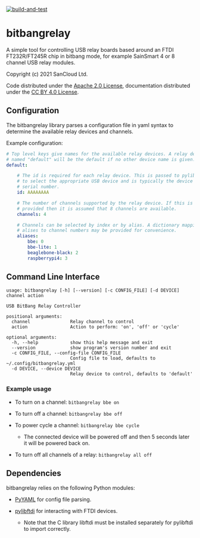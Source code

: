 <!--
Copyright (c) 2021 SanCloud Ltd
SPDX-License-Identifier: CC-BY-4.0
-->

[![build-and-test](https://github.com/SanCloudLtd/bitbangrelay/actions/workflows/build-and-test.yml/badge.svg)](https://github.com/SanCloudLtd/bitbangrelay/actions/workflows/build-and-test.yml)

# bitbangrelay

A simple tool for controlling USB relay boards
based around an FTDI FT232R/FT245R chip in bitbang mode,
for example SainSmart 4 or 8 channel USB relay modules.

Copyright (c) 2021 SanCloud Ltd.

Code distributed under the
[Apache 2.0 License](https://choosealicense.com/licenses/apache-2.0/),
documentation distributed under the
[CC BY 4.0 License](https://creativecommons.org/licenses/by/4.0/).

## Configuration

The bitbangrelay library parses a configuration file in yaml syntax
to determine the available relay devices and channels.

Example configuration:

```yaml
# Top level keys give names for the available relay devices. A relay device
# named "default" will be the default if no other device name is given.
default:

    # The id is required for each relay device. This is passed to pylibftdi
    # to select the appropriate USB device and is typically the device's
    # serial number.
    id: AAAAAAAA

    # The number of channels supported by the relay device. If this is not
    # provided then it is assumed that 8 channels are available.
    channels: 4

    # Channels can be selected by index or by alias. A dictionary mapping
    # alises to channel numbers may be provided for convenience.
    aliases:
        bbe: 0
        bbe-lite: 1
        beaglebone-black: 2
        raspberrypi4: 3
```

## Command Line Interface

```
usage: bitbangrelay [-h] [--version] [-c CONFIG_FILE] [-d DEVICE] channel action

USB BitBang Relay Controller

positional arguments:
  channel               Relay channel to control
  action                Action to perform: 'on', 'off' or 'cycle'

optional arguments:
  -h, --help            show this help message and exit
  --version             show program's version number and exit
  -c CONFIG_FILE, --config-file CONFIG_FILE
                        Config file to load, defaults to ~/.config/bitbangrelay.yml
  -d DEVICE, --device DEVICE
                        Relay device to control, defaults to 'default'
```

### Example usage

* To turn on a channel: `bitbangrelay bbe on`

* To turn off a channel: `bitbangrelay bbe off`

* To power cycle a channel: `bitbangrelay bbe cycle`
  * The connected device will be powered off and then
    5 seconds later it will be powered back on.

* To turn off all channels of a relay: `bitbangrelay all off`

## Dependencies

bitbangrelay relies on the following Python modules:

* [PyYAML](https://pypi.org/project/PyYAML/)
  for config file parsing.

* [pylibftdi](https://pypi.org/project/pylibftdi/)
  for interacting with FTDI devices.

  * Note that the C library libftdi must be installed separately
    for pylibftdi to import correctly.
